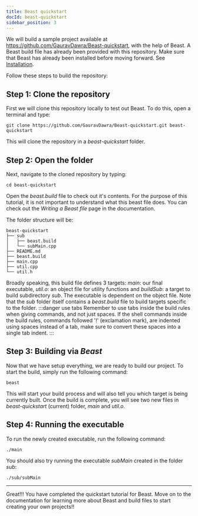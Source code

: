 ```yaml
---
title: Beast quickstart
docId: beast-quickstart
sidebar_position: 3
---
```

<!-- # Beast quickstart -->

We will build a sample project available at https://github.com/GauravDawra/Beast-quickstart, with the help of Beast. A Beast build file has already been provided with this repository.
Make sure that Beast has already been installed before moving forward. See [Installation](../mainDocs/installation.md).

Follow these steps to build the repository:
## Step 1: Clone the repository
First we will clone this repository locally to test out Beast. To do this, open a terminal and type:
```
git clone https://github.com/GauravDawra/Beast-quickstart.git beast-quickstart
```
This will clone the repository in a *beast-quickstart* folder.

## Step 2: Open the folder
Next, navigate to the cloned repository by typing:
```
cd beast-quickstart
```
Open the *beast.build* file to check out it's contents. For the purpose of this tutorial, it is not important to understand what this beast file does. You can check out the *Writing a Beast file* page in the documentation.

The folder structure will be:

    beast-quickstart
    ├── sub
    │   ├── beast.build
    │   └── subMain.cpp
    ├── README.md
    ├── beast.build
    ├── main.cpp
    ├── util.cpp
    └── util.h

Broadly speaking, this build file defines 3 targets: *main*: our final executable, *util.o*: an object file for utility functions and *buildSub*: a target to build subdirectory *sub*. The executable is dependent on the object file.
Note that the *sub* folder itself contains a *beast.build* file to build targets specific to the folder.
:::danger use tabs
Remember to use tabs inside the build rules when giving commands, and not just spaces. If the shell commands inside the build rules, commands followed '!' (exclamation mark), are indented using spaces instead of a tab, make sure to convert these spaces into a single tab indent.
:::

## Step 3: Building via *Beast*
Now that we have setup everything, we are ready to build our project. To start the build, simply run the following command:
```
beast
```
This will start your build process and will also tell you which target is being currently built. Once the build is complete, you will see two new files in *beast-quickstart* (current) folder, *main* and *util.o*.

## Step 4: Running the executable
To run the newly created executable, run the following command:
```
./main
```
You should also try running the executable *subMain* created in the folder *sub*:
```
./sub/subMain
```
---
Great!!! You have completed the quickstart tutorial for Beast. Move on to the documentation for learning more about Beast and build files to start creating your own projects!!
